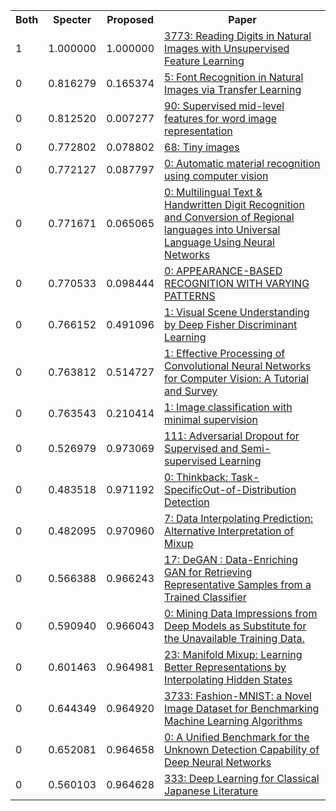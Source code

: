 <html><table><tr>
<th>Both</th>
<th>Specter</th>
<th>Proposed</th>
<th>Paper</th>
</tr>
<tr>
<td>1</td>
<td>1.000000</td>
<td>1.000000</td>
<td><a href="https://www.semanticscholar.org/paper/02227c94dd41fe0b439e050d377b0beb5d427cda">3773: Reading Digits in Natural Images with Unsupervised Feature Learning</a></td>
</tr>
<tr>
<td>0</td>
<td>0.816279</td>
<td>0.165374</td>
<td><a href="https://www.semanticscholar.org/paper/3a3490b0ddc2ed3e1c980deb0ad512d70ebd20bb">5: Font Recognition in Natural Images via Transfer Learning</a></td>
</tr>
<tr>
<td>0</td>
<td>0.812520</td>
<td>0.007277</td>
<td><a href="https://www.semanticscholar.org/paper/384c841250a2689fc66fc93216d208b5e48edf1c">90: Supervised mid-level features for word image representation</a></td>
</tr>
<tr>
<td>0</td>
<td>0.772802</td>
<td>0.078802</td>
<td><a href="https://www.semanticscholar.org/paper/6f97938382963c828fe0b3882528d373afa8bfd8">68: Tiny images</a></td>
</tr>
<tr>
<td>0</td>
<td>0.772127</td>
<td>0.087797</td>
<td><a href="https://www.semanticscholar.org/paper/26b9b41b900cf7d122d6b78414bd665aa80adbad">0: Automatic material recognition using computer vision</a></td>
</tr>
<tr>
<td>0</td>
<td>0.771671</td>
<td>0.065065</td>
<td><a href="https://www.semanticscholar.org/paper/ead4b6cfacee48de50d81bba6c6722e6799e1c5e">0: Multilingual Text & Handwritten Digit Recognition and Conversion of Regional languages into Universal Language Using Neural Networks</a></td>
</tr>
<tr>
<td>0</td>
<td>0.770533</td>
<td>0.098444</td>
<td><a href="https://www.semanticscholar.org/paper/1cf5be9fa0b336e9121a0db741f4c7033cda67cb">0: APPEARANCE-BASED RECOGNITION WITH VARYING PATTERNS</a></td>
</tr>
<tr>
<td>0</td>
<td>0.766152</td>
<td>0.491096</td>
<td><a href="https://www.semanticscholar.org/paper/0667158df34b99d2108d191ade4131d4f9907e36">1: Visual Scene Understanding by Deep Fisher Discriminant Learning</a></td>
</tr>
<tr>
<td>0</td>
<td>0.763812</td>
<td>0.514727</td>
<td><a href="https://www.semanticscholar.org/paper/749bac750380f5b45ac4fa1cd15018f29391efcc">1: Effective Processing of Convolutional Neural Networks for Computer Vision: A Tutorial and Survey</a></td>
</tr>
<tr>
<td>0</td>
<td>0.763543</td>
<td>0.210414</td>
<td><a href="https://www.semanticscholar.org/paper/42dba2200627ec59cce5b58a55ec20f6df95829e">1: Image classification with minimal supervision</a></td>
</tr>
<tr>
<td>0</td>
<td>0.526979</td>
<td>0.973069</td>
<td><a href="https://www.semanticscholar.org/paper/2344709a11b62878d8144b9e46a7c9e19acbcbd8">111: Adversarial Dropout for Supervised and Semi-supervised Learning</a></td>
</tr>
<tr>
<td>0</td>
<td>0.483518</td>
<td>0.971192</td>
<td><a href="https://www.semanticscholar.org/paper/86759548dadaa9e85aaf022042a71ec9300a6b34">0: Thinkback: Task-SpecificOut-of-Distribution Detection</a></td>
</tr>
<tr>
<td>0</td>
<td>0.482095</td>
<td>0.970960</td>
<td><a href="https://www.semanticscholar.org/paper/14fe2c0327d0d5d8083fe4f05542d84712a30ec3">7: Data Interpolating Prediction: Alternative Interpretation of Mixup</a></td>
</tr>
<tr>
<td>0</td>
<td>0.566388</td>
<td>0.966243</td>
<td><a href="https://www.semanticscholar.org/paper/c5c4ffc4e88f719d22904e3f2c02c6752fc84b03">17: DeGAN : Data-Enriching GAN for Retrieving Representative Samples from a Trained Classifier</a></td>
</tr>
<tr>
<td>0</td>
<td>0.590940</td>
<td>0.966043</td>
<td><a href="https://www.semanticscholar.org/paper/4cf6d19d683eb65fe29ab8e2604827c4113278f5">0: Mining Data Impressions from Deep Models as Substitute for the Unavailable Training Data.</a></td>
</tr>
<tr>
<td>0</td>
<td>0.601463</td>
<td>0.964981</td>
<td><a href="https://www.semanticscholar.org/paper/61d7ca903206136209943fe351752dc61389ea11">23: Manifold Mixup: Learning Better Representations by Interpolating Hidden States</a></td>
</tr>
<tr>
<td>0</td>
<td>0.644349</td>
<td>0.964920</td>
<td><a href="https://www.semanticscholar.org/paper/f9c602cc436a9ea2f9e7db48c77d924e09ce3c32">3733: Fashion-MNIST: a Novel Image Dataset for Benchmarking Machine Learning Algorithms</a></td>
</tr>
<tr>
<td>0</td>
<td>0.652081</td>
<td>0.964658</td>
<td><a href="https://www.semanticscholar.org/paper/0b43ff0deb7cb6f627348bf406c775cbd8d64707">0: A Unified Benchmark for the Unknown Detection Capability of Deep Neural Networks</a></td>
</tr>
<tr>
<td>0</td>
<td>0.560103</td>
<td>0.964628</td>
<td><a href="https://www.semanticscholar.org/paper/43054544c4ff2e25513de8b1a655593b8ff89338">333: Deep Learning for Classical Japanese Literature</a></td>
</tr>
</table></html>
